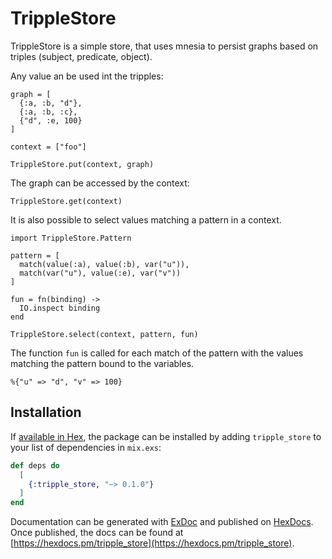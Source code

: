 # TrippleStore

TrippleStore is a simple store, that uses mnesia to persist graphs based on triples (subject, predicate, object).

Any value an be used int the tripples:

```
graph = [
  {:a, :b, "d"},
  {:a, :b, :c},
  {"d", :e, 100}
]

context = ["foo"]

TrippleStore.put(context, graph)
```

The graph can be accessed by the context:

```
TrippleStore.get(context)
```

It is also possible to select values matching a pattern in a context.

```
import TrippleStore.Pattern

pattern = [
  match(value(:a), value(:b), var("u")),
  match(var("u"), value(:e), var("v"))
]

fun = fn(binding) ->
  IO.inspect binding
end

TrippleStore.select(context, pattern, fun)
```

The function `fun` is called for each match of the pattern with the values matching the pattern bound to the variables.

```
%{"u" => "d", "v" => 100}
```

## Installation

If [available in Hex](https://hex.pm/docs/publish), the package can be installed
by adding `tripple_store` to your list of dependencies in `mix.exs`:

```elixir
def deps do
  [
    {:tripple_store, "~> 0.1.0"}
  ]
end
```

Documentation can be generated with [ExDoc](https://github.com/elixir-lang/ex_doc)
and published on [HexDocs](https://hexdocs.pm). Once published, the docs can
be found at [https://hexdocs.pm/tripple_store](https://hexdocs.pm/tripple_store).
